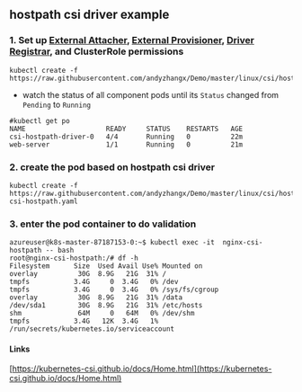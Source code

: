 ## hostpath csi driver example

### 1. Set up [External Attacher](https://github.com/kubernetes-csi/external-attacher), [External Provisioner](https://github.com/kubernetes-csi/external-provisioner), [Driver Registrar](https://github.com/kubernetes-csi/driver-registrar), and ClusterRole permissions 
```
kubectl create -f https://raw.githubusercontent.com/andyzhangx/Demo/master/linux/csi/hostpath/hostPath.yaml
```

 - watch the status of all component pods until its `Status` changed from `Pending` to `Running`
```
#kubectl get po
NAME                    READY     STATUS    RESTARTS   AGE
csi-hostpath-driver-0   4/4       Running   0          22m
web-server              1/1       Running   0          21m
```
### 2. create the pod based on hostpath csi driver
```
kubectl create -f https://raw.githubusercontent.com/andyzhangx/Demo/master/linux/csi/hostpath/nginx-csi-hostpath.yaml
```

### 3. enter the pod container to do validation
```
azureuser@k8s-master-87187153-0:~$ kubectl exec -it  nginx-csi-hostpath -- bash
root@nginx-csi-hostpath:/# df -h
Filesystem      Size  Used Avail Use% Mounted on
overlay          30G  8.9G   21G  31% /
tmpfs           3.4G     0  3.4G   0% /dev
tmpfs           3.4G     0  3.4G   0% /sys/fs/cgroup
overlay          30G  8.9G   21G  31% /data
/dev/sda1        30G  8.9G   21G  31% /etc/hosts
shm              64M     0   64M   0% /dev/shm
tmpfs           3.4G   12K  3.4G   1% /run/secrets/kubernetes.io/serviceaccount
```

#### Links
[https://kubernetes-csi.github.io/docs/Home.html](https://kubernetes-csi.github.io/docs/Home.html)
